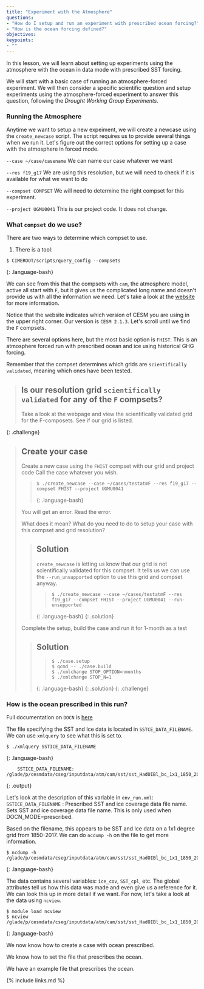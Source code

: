 ```yaml
---
title: "Experiment with the Atmosphere"
questions:
- "How do I setup and run an experiment with prescribed ocean forcing?"
- "How is the ocean forcing defined?"
objectives:
keypoints:
- ""
---
```


In this lesson, we will learn about setting up experiments using the atmosphere with the ocean in data mode with prescribed SST forcing.  

We will start with a basic case of running an atmosphere-forced experiment.  We will then consider a specific scientific question and setup experiments using the atmosphere-forced experiment to answer this question, following the *Drought Working Group Experiments*.  

### Running the Atmosphere

Anytime we want to setup a new expeiment, we will create a newcase using the `create_newcase` script.  The script requires us to provide several things when we run it.  Let's figure out the correct options for setting up a case with the atmosphere in forced mode.

`--case ~/case/casename`
We can name our case whatever we want

`--res f19_g17` 
We are using this resolution, but we will need to check if it is available for what we want to do

`--compset COMPSET`
We will need to determine the right compset for this experiment.

`--project UGMU0041`
This is our project code.  It does not change.

### What `compset` do we use?

There are two ways to determine which compset to use.  
1. There is a tool:

~~~
$ CIMEROOT/scripts/query_config --compsets
~~~
{: .language-bash}

We can see from this that the compsets with `cam`, the atmosphere model, active all start with `F`, but it gives us the complicated long name and doesn't provide us with all the information we need.  Let's take a look at the [ website](http://www.cesm.ucar.edu/models/cesm2/config/compsets.html) for more information. 

Notice that the website indicates which version of CESM you are using in the upper right corner.  Our version is `CESM 2.1.3`.  Let's scroll until we find the `F` compsets. 

There are several options here, but the most basic option is `FHIST`.  This is an atmosphere forced run with prescribed ocean and ice using historical GHG forcing.

Remember that the compset determines which grids are `scientifically validated`, meaning which ones have been tested. 

> ## Is our resolution grid `scientifically validated` for any of the `F` compsets?
>
> Take a look at the webpage and view the scientifically validated grid for 
> the F-composets. See if our grid is listed.
>
>
{: .challenge}  

> ## Create your case
>
> Create a new case using the `FHIST` compset with our grid and project code
> Call the case whatever you wish.
>
>> ~~~
>> $ ./create_newcase --case ~/cases/testatmF --res f19_g17 --compset FHIST --project UGMU0041
>> ~~~
>> {: .language-bash}
> 
> 
> You will get an error.  Read the error.  
>
> What does it mean? 
> What do you need to do to setup your case with this compset and grid resolution?
>
>> ## Solution
>>
>> `create_newcase` is letting us know that our grid is not scientifically validated for this
>> compset.  It tells us we can use the `--run_unsupported` option to use this grid and compset 
>> anyway.
>>
>>> ~~~
>>> $ ./create_newcase --case ~/cases/testatmF --res f19_g17 --compset FHIST --project UGMU0041 --run-unsupported
>>> ~~~
>> {: .language-bash}
> {: .solution}
>
>
> Complete the setup, build the case and run it for 1-month as a test
>
>> ## Solution 
>> 
>>> ~~~
>>> $ ./case.setup
>>> $ qcmd -- ./case.build
>>> $ ./xmlchange STOP_OPTION=nmonths
>>> $ ./xmlchange STOP_N=1
>>> ~~~
>> {: .language-bash}
> {: .solution}
{: .challenge}  

### How is the ocean prescribed in this run?

Full documentation on `DOCN` is [here](https://esmci.github.io/cime/versions/master/html/index.html)

The file specifying the SST and Ice data is located in `SSTCE_DATA_FILENAME`. We can use `xmlquery` to see what this is set to.

~~~
$ ./xmlquery SSTICE_DATA_FILENAME
~~~
{: .language-bash}

~~~
	SSTICE_DATA_FILENAME: /glade/p/cesmdata/cseg/inputdata/atm/cam/sst/sst_HadOIBl_bc_1x1_1850_2017_c180507.nc
~~~
{: .output}

Let's look at the description of this variable in `env_run.xml`:
`SSTICE_DATA_FILENAME`
: Prescribed SST and ice coverage data file name.
    Sets SST and ice coverage data file name.
    This is only used when DOCN_MODE=prescribed.

Based on the filename, this appears to be SST and Ice data on a 1x1 degree grid from 1850-2017. We can do `ncdump -h` on the file to get more information.
~~~
$ ncdump -h /glade/p/cesmdata/cseg/inputdata/atm/cam/sst/sst_HadOIBl_bc_1x1_1850_2017_c180507.nc
~~~
{: .language-bash}

The data contains several variables:  `ice_cov`, `SST_cpl`, etc.
The global attributes tell us how this data was made and even give us a reference for it.  We can look this up in more detail if we want.  For now, let's take a look at the data using `ncview`.

~~~
$ module load ncview
$ ncview /glade/p/cesmdata/cseg/inputdata/atm/cam/sst/sst_HadOIBl_bc_1x1_1850_2017_c180507.nc
~~~
{: .language-bash}

We now know how to create a case with ocean prescribed.

We know how to set the file that prescribes the ocean.

We have an example file that prescribes the ocean.


{% include links.md %}

